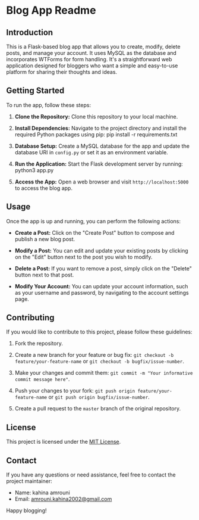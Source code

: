 # Blog App Readme

## Introduction

This is a Flask-based blog app that allows you to create, modify, delete posts, and manage your account. It uses MySQL as the database and incorporates WTForms for form handling. It's a straightforward web application designed for bloggers who want a simple and easy-to-use platform for sharing their thoughts and ideas.

## Getting Started

To run the app, follow these steps:

1. **Clone the Repository:** Clone this repository to your local machine.

2. **Install Dependencies:** Navigate to the project directory and install the required Python packages using pip:
pip install -r requirements.txt

3. **Database Setup:** Create a MySQL database for the app and update the database URI in `config.py` or set it as an environment variable.

4. **Run the Application:** Start the Flask development server by running:
python3 app.py

5. **Access the App:** Open a web browser and visit `http://localhost:5000` to access the blog app.

## Usage

Once the app is up and running, you can perform the following actions:

- **Create a Post:** Click on the "Create Post" button to compose and publish a new blog post.

- **Modify a Post:** You can edit and update your existing posts by clicking on the "Edit" button next to the post you wish to modify.

- **Delete a Post:** If you want to remove a post, simply click on the "Delete" button next to that post.

- **Modify Your Account:** You can update your account information, such as your username and password, by navigating to the account settings page.

## Contributing

If you would like to contribute to this project, please follow these guidelines:

1. Fork the repository.

2. Create a new branch for your feature or bug fix: `git checkout -b feature/your-feature-name` or `git checkout -b bugfix/issue-number`.

3. Make your changes and commit them: `git commit -m "Your informative commit message here"`.

4. Push your changes to your fork: `git push origin feature/your-feature-name` or `git push origin bugfix/issue-number`.

5. Create a pull request to the `master` branch of the original repository.

## License

This project is licensed under the [MIT License](LICENSE).

## Contact

If you have any questions or need assistance, feel free to contact the project maintainer:

- Name: kahina amrouni
- Email: amrouni.kahina2002@gmail.com

Happy blogging!


